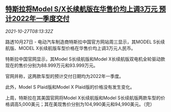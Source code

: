 <!--1635323462000-->
[特斯拉将Model S/X长续航版在华售价均上调3万元 预计2022年一季度交付](https://cn.reuters.com/article/tesla-china-pricing-1027-wedn-idCNKBS2HH0UX)
------

<div><i>2021-10-27T08:13:32Z</i></div><p>路透10月27日 - 电动汽车制造商特斯拉中国官方网站周三显示，其MODEL S长续航版、MODEL X长续航版车型价格在华售价均上调3万元人民币。</p><p>特斯拉中国官网显示，其Model S长续航版和Model X长续航版双电机全轮驱动款现在的售价分别为88.999万元和93.999万元。</p><p>官网并称，这两款车型的预计交付日期均为2022年一季度。</p><p>此外，Model S Plaid版和Model X Plaid版的价格没有发生变化。</p><p>上周，特斯拉在其美国官网将Model X长续航版和Model S长续航版两款车型的价格调高5,000美元；其在美现售价分别为104,990美元和94,990美元。（完）</p>
